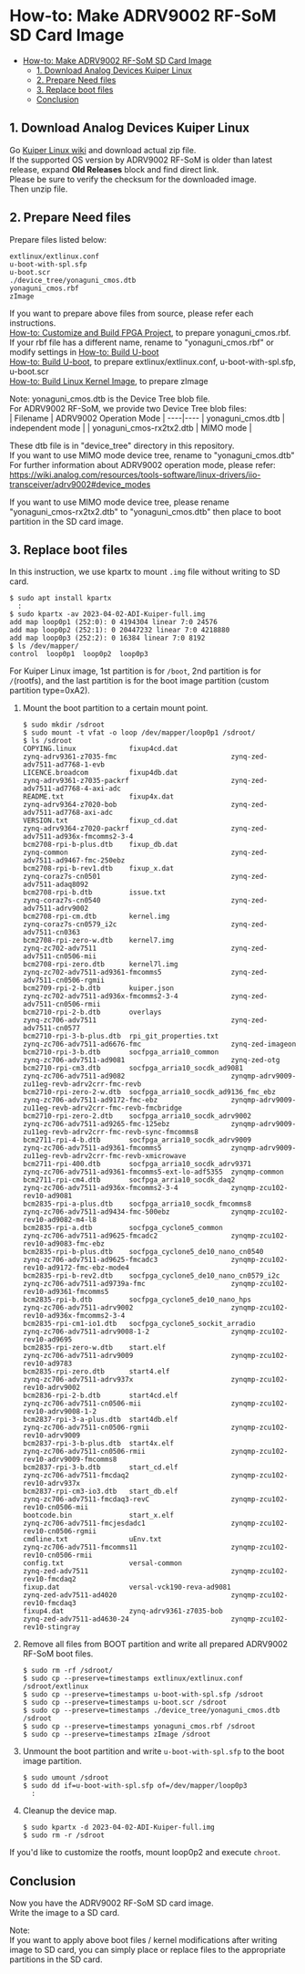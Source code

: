 # How-to: Make ADRV9002 RF-SoM SD Card Image

- [How-to: Make ADRV9002 RF-SoM SD Card Image](#how-to-make-adrv9002-rf-som-sd-card-image)
  - [1. Download Analog Devices Kuiper Linux](#1-download-analog-devices-kuiper-linux)
  - [2. Prepare Need files](#2-prepare-need-files)
  - [3. Replace boot files](#3-replace-boot-files)
  - [Conclusion](#conclusion)


## 1. Download Analog Devices Kuiper Linux
Go [Kuiper Linux wiki](https://wiki.analog.com/resources/tools-software/linux-software/adi-kuiper_images/release_notes) and download actual zip file.  
If the supported OS version by ADRV9002 RF-SoM is older than latest release, expand **Old Releases** block and find direct link.  
Please be sure to verify the checksum for the downloaded image.  
Then unzip file.


## 2. Prepare Need files
Prepare files listed below:

```
extlinux/extlinux.conf
u-boot-with-spl.sfp
u-boot.scr
./device_tree/yonaguni_cmos.dtb
yonaguni_cmos.rbf
zImage
```

If you want to prepare above files from source, please refer each instructions.  
[How-to: Customize and Build FPGA Project](https://github.com/MarimoElectronics/Yonaguni-FPGA/blob/main/How-toFPGA.md), to prepare yonaguni_cmos.rbf. If your rbf file has a different name, rename to "yonaguni_cmos.rbf" or modify settings in [How-to: Build U-boot](./How-toUBoot.md)  
[How-to: Build U-boot](./How-toUBoot.md), to prepare extlinux/extlinux.conf, u-boot-with-spl.sfp, u-boot.scr  
[How-to: Build Linux Kernel Image](./How-toKernel.md), to prepare zImage


Note:
yonaguni_cmos.dtb is the Device Tree blob file.  
For ADRV9002 RF-SoM, we provide two Device Tree blob files:  
| Filename | ADRV9002 Operation Mode |
----|----
| yonaguni_cmos.dtb | independent mode |
| yonaguni_cmos-rx2tx2.dtb | MIMO mode |

These dtb file is in "device_tree" directory in this repository.  
If you want to use MIMO mode device tree, rename to "yonaguni_cmos.dtb"  
For further information about ADRV9002 operation mode, please refer:  
https://wiki.analog.com/resources/tools-software/linux-drivers/iio-transceiver/adrv9002#device_modes

If you want to use MIMO mode device tree, please rename "yonaguni_cmos-rx2tx2.dtb" to "yonaguni_cmos.dtb" then place to boot partition in the SD card image.  


## 3. Replace boot files
In this instruction, we use kpartx to mount `.img` file without writing to SD card.  

```Shell
$ sudo apt install kpartx
  :
$ sudo kpartx -av 2023-04-02-ADI-Kuiper-full.img
add map loop0p1 (252:0): 0 4194304 linear 7:0 24576
add map loop0p2 (252:1): 0 20447232 linear 7:0 4218880
add map loop0p3 (252:2): 0 16384 linear 7:0 8192
$ ls /dev/mapper/
control  loop0p1  loop0p2  loop0p3
```

For Kuiper Linux image, 1st partition is for `/boot`, 2nd partition is for `/`(rootfs), and the last partition is for the boot image partition (custom partition type=0xA2).  

1. Mount the boot partition to a certain mount point.

    ```Shell
    $ sudo mkdir /sdroot
    $ sudo mount -t vfat -o loop /dev/mapper/loop0p1 /sdroot/
    $ ls /sdroot
    COPYING.linux             fixup4cd.dat                           zynq-adrv9361-z7035-fmc                            zynq-zed-adv7511-ad7768-1-evb
    LICENCE.broadcom          fixup4db.dat                           zynq-adrv9361-z7035-packrf                         zynq-zed-adv7511-ad7768-4-axi-adc
    README.txt                fixup4x.dat                            zynq-adrv9364-z7020-bob                            zynq-zed-adv7511-ad7768-axi-adc
    VERSION.txt               fixup_cd.dat                           zynq-adrv9364-z7020-packrf                         zynq-zed-adv7511-ad936x-fmcomms2-3-4
    bcm2708-rpi-b-plus.dtb    fixup_db.dat                           zynq-common                                        zynq-zed-adv7511-ad9467-fmc-250ebz
    bcm2708-rpi-b-rev1.dtb    fixup_x.dat                            zynq-coraz7s-cn0501                                zynq-zed-adv7511-adaq8092
    bcm2708-rpi-b.dtb         issue.txt                              zynq-coraz7s-cn0540                                zynq-zed-adv7511-adrv9002
    bcm2708-rpi-cm.dtb        kernel.img                             zynq-coraz7s-cn0579_i2c                            zynq-zed-adv7511-cn0363
    bcm2708-rpi-zero-w.dtb    kernel7.img                            zynq-zc702-adv7511                                 zynq-zed-adv7511-cn0506-mii
    bcm2708-rpi-zero.dtb      kernel7l.img                           zynq-zc702-adv7511-ad9361-fmcomms5                 zynq-zed-adv7511-cn0506-rgmii
    bcm2709-rpi-2-b.dtb       kuiper.json                            zynq-zc702-adv7511-ad936x-fmcomms2-3-4             zynq-zed-adv7511-cn0506-rmii
    bcm2710-rpi-2-b.dtb       overlays                               zynq-zc706-adv7511                                 zynq-zed-adv7511-cn0577
    bcm2710-rpi-3-b-plus.dtb  rpi_git_properties.txt                 zynq-zc706-adv7511-ad6676-fmc                      zynq-zed-imageon
    bcm2710-rpi-3-b.dtb       socfpga_arria10_common                 zynq-zc706-adv7511-ad9081                          zynq-zed-otg
    bcm2710-rpi-cm3.dtb       socfpga_arria10_socdk_ad9081           zynq-zc706-adv7511-ad9082                          zynqmp-adrv9009-zu11eg-revb-adrv2crr-fmc-revb
    bcm2710-rpi-zero-2-w.dtb  socfpga_arria10_socdk_ad9136_fmc_ebz   zynq-zc706-adv7511-ad9172-fmc-ebz                  zynqmp-adrv9009-zu11eg-revb-adrv2crr-fmc-revb-fmcbridge
    bcm2710-rpi-zero-2.dtb    socfpga_arria10_socdk_adrv9002         zynq-zc706-adv7511-ad9265-fmc-125ebz               zynqmp-adrv9009-zu11eg-revb-adrv2crr-fmc-revb-sync-fmcomms8
    bcm2711-rpi-4-b.dtb       socfpga_arria10_socdk_adrv9009         zynq-zc706-adv7511-ad9361-fmcomms5                 zynqmp-adrv9009-zu11eg-revb-adrv2crr-fmc-revb-xmicrowave
    bcm2711-rpi-400.dtb       socfpga_arria10_socdk_adrv9371         zynq-zc706-adv7511-ad9361-fmcomms5-ext-lo-adf5355  zynqmp-common
    bcm2711-rpi-cm4.dtb       socfpga_arria10_socdk_daq2             zynq-zc706-adv7511-ad936x-fmcomms2-3-4             zynqmp-zcu102-rev10-ad9081
    bcm2835-rpi-a-plus.dtb    socfpga_arria10_socdk_fmcomms8         zynq-zc706-adv7511-ad9434-fmc-500ebz               zynqmp-zcu102-rev10-ad9082-m4-l8
    bcm2835-rpi-a.dtb         socfpga_cyclone5_common                zynq-zc706-adv7511-ad9625-fmcadc2                  zynqmp-zcu102-rev10-ad9083-fmc-ebz
    bcm2835-rpi-b-plus.dtb    socfpga_cyclone5_de10_nano_cn0540      zynq-zc706-adv7511-ad9625-fmcadc3                  zynqmp-zcu102-rev10-ad9172-fmc-ebz-mode4
    bcm2835-rpi-b-rev2.dtb    socfpga_cyclone5_de10_nano_cn0579_i2c  zynq-zc706-adv7511-ad9739a-fmc                     zynqmp-zcu102-rev10-ad9361-fmcomms5
    bcm2835-rpi-b.dtb         socfpga_cyclone5_de10_nano_hps         zynq-zc706-adv7511-adrv9002                        zynqmp-zcu102-rev10-ad936x-fmcomms2-3-4
    bcm2835-rpi-cm1-io1.dtb   socfpga_cyclone5_sockit_arradio        zynq-zc706-adv7511-adrv9008-1-2                    zynqmp-zcu102-rev10-ad9695
    bcm2835-rpi-zero-w.dtb    start.elf                              zynq-zc706-adv7511-adrv9009                        zynqmp-zcu102-rev10-ad9783
    bcm2835-rpi-zero.dtb      start4.elf                             zynq-zc706-adv7511-adrv937x                        zynqmp-zcu102-rev10-adrv9002
    bcm2836-rpi-2-b.dtb       start4cd.elf                           zynq-zc706-adv7511-cn0506-mii                      zynqmp-zcu102-rev10-adrv9008-1-2
    bcm2837-rpi-3-a-plus.dtb  start4db.elf                           zynq-zc706-adv7511-cn0506-rgmii                    zynqmp-zcu102-rev10-adrv9009
    bcm2837-rpi-3-b-plus.dtb  start4x.elf                            zynq-zc706-adv7511-cn0506-rmii                     zynqmp-zcu102-rev10-adrv9009-fmcomms8
    bcm2837-rpi-3-b.dtb       start_cd.elf                           zynq-zc706-adv7511-fmcdaq2                         zynqmp-zcu102-rev10-adrv937x
    bcm2837-rpi-cm3-io3.dtb   start_db.elf                           zynq-zc706-adv7511-fmcdaq3-revC                    zynqmp-zcu102-rev10-cn0506-mii
    bootcode.bin              start_x.elf                            zynq-zc706-adv7511-fmcjesdadc1                     zynqmp-zcu102-rev10-cn0506-rgmii
    cmdline.txt               uEnv.txt                               zynq-zc706-adv7511-fmcomms11                       zynqmp-zcu102-rev10-cn0506-rmii
    config.txt                versal-common                          zynq-zed-adv7511                                   zynqmp-zcu102-rev10-fmcdaq2
    fixup.dat                 versal-vck190-reva-ad9081              zynq-zed-adv7511-ad4020                            zynqmp-zcu102-rev10-fmcdaq3
    fixup4.dat                zynq-adrv9361-z7035-bob                zynq-zed-adv7511-ad4630-24                         zynqmp-zcu102-rev10-stingray
    ```

2. Remove all files from BOOT partition and write all prepared ADRV9002 RF-SoM boot files.

    ```Shell
    $ sudo rm -rf /sdroot/
    $ sudo cp --preserve=timestamps extlinux/extlinux.conf /sdroot/extlinux
    $ sudo cp --preserve=timestamps u-boot-with-spl.sfp /sdroot
    $ sudo cp --preserve=timestamps u-boot.scr /sdroot
    $ sudo cp --preserve=timestamps ./device_tree/yonaguni_cmos.dtb /sdroot
    $ sudo cp --preserve=timestamps yonaguni_cmos.rbf /sdroot
    $ sudo cp --preserve=timestamps zImage /sdroot
    ```

3. Unmount the boot partition and write `u-boot-with-spl.sfp` to the boot image partition.

    ```Shell
    $ sudo umount /sdroot
    $ sudo dd if=u-boot-with-spl.sfp of=/dev/mapper/loop0p3
      :
    ```

4. Cleanup the device map.

    ```Shell
    $ sudo kpartx -d 2023-04-02-ADI-Kuiper-full.img
    $ sudo rm -r /sdroot
    ```

If you'd like to customize the rootfs, mount loop0p2 and execute `chroot`.


## Conclusion
Now you have the ADRV9002 RF-SoM SD card image.  
Write the image to a SD card.


Note:  
If you want to apply above boot files / kernel modifications after writing image to SD card, you can simply place or replace files to the appropriate partitions in the SD card.

